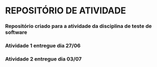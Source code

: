# REPOSITÓRIO DE ATIVIDADE
### Repositório criado para a atividade da disciplina de teste de software
### Atividade 1 entregue dia 27/06

### Atividade 2 entregue dia 03/07
